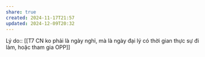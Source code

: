 ```yaml
---
share: true
created: 2024-11-17T21:57
updated: 2024-12-09T20:32
---
```

Lý do:: [[T7 CN ko phải là ngày nghỉ, mà là ngày đại lý có thời gian thực sự đi làm, hoặc tham gia OPP]]